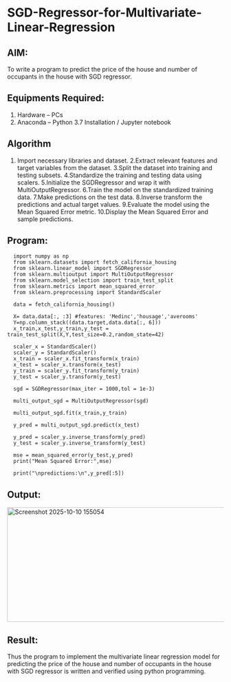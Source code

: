 # SGD-Regressor-for-Multivariate-Linear-Regression

## AIM:
To write a program to predict the price of the house and number of occupants in the house with SGD regressor.

## Equipments Required:
1. Hardware – PCs
2. Anaconda – Python 3.7 Installation / Jupyter notebook

## Algorithm
1. Import necessary libraries and dataset.
2.Extract relevant features and target variables from the dataset.
3.Split the dataset into training and testing subsets.
4.Standardize the training and testing data using scalers.
5.Initialize the SGDRegressor and wrap it with MultiOutputRegressor.
6.Train the model on the standardized training data.
7.Make predictions on the test data.
8.Inverse transform the predictions and actual target values.
9.Evaluate the model using the Mean Squared Error metric.
10.Display the Mean Squared Error and sample predictions.
    

## Program:
```
  import numpy as np
  from sklearn.datasets import fetch_california_housing
  from sklearn.linear_model import SGDRegressor
  from sklearn.multioutput import MultiOutputRegressor
  from sklearn.model_selection import train_test_split
  from sklearn.metrics import mean_squared_error
  from sklearn.preprocessing import StandardScaler

  data = fetch_california_housing()

  X= data.data[:, :3] #features: 'Medinc','housage','averooms'
  Y=np.column_stack((data.target,data.data[:, 6]))
  x_train,x_test,y_train,y_test = train_test_split(X,Y,test_size=0.2,random_state=42)

  scaler_x = StandardScaler()
  scaler_y = StandardScaler()
  x_train = scaler_x.fit_transform(x_train)
  x_test = scaler_x.transform(x_test)
  y_train = scaler_y.fit_transform(y_train)
  y_test = scaler_y.transform(y_test)

  sgd = SGDRegressor(max_iter = 1000,tol = 1e-3)

  multi_output_sgd = MultiOutputRegressor(sgd)

  multi_output_sgd.fit(x_train,y_train)

  y_pred = multi_output_sgd.predict(x_test)

  y_pred = scaler_y.inverse_transform(y_pred)
  y_test = scaler_y.inverse_transform(y_test)

  mse = mean_squared_error(y_test,y_pred)
  print("Mean Squared Error:",mse)

  print("\npredictions:\n",y_pred[:5])

```

## Output:

<img width="528" height="266" alt="Screenshot 2025-10-10 155054" src="https://github.com/user-attachments/assets/2f5fb2c5-a70f-4416-a26d-e160988fcb25" />


## Result:
Thus the program to implement the multivariate linear regression model for predicting the price of the house and number of occupants in the house with SGD regressor is written and verified using python programming.
